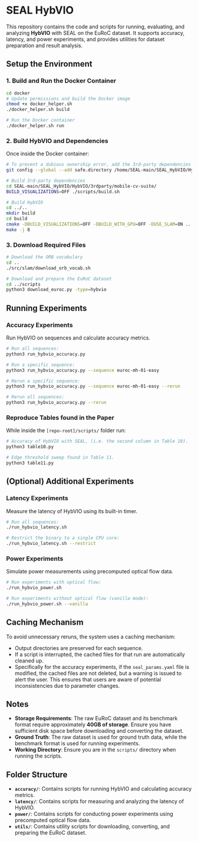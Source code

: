 # SEAL HybVIO

This repository contains the code and scripts for running, evaluating, and analyzing **HybVIO** with SEAL on the EuRoC dataset. It supports accuracy, latency, and power experiments, and provides utilities for dataset preparation and result analysis.

## Setup the Environment

### 1. Build and Run the Docker Container
```bash
cd docker
# Update permissions and build the Docker image
chmod +x docker_helper.sh
./docker_helper.sh build

# Run the Docker container
./docker_helper.sh run
```

### 2. Build HybVIO and Dependencies
Once inside the Docker container:

```bash
# To prevent a dubious ownership error, add the 3rd-party dependencies as a safe directory
git config --global --add safe.directory /home/SEAL-main/SEAL_HybVIO/HybVIO/3rdparty/mobile-cv-suite

# Build 3rd-party dependencies
cd SEAL-main/SEAL_HybVIO/HybVIO/3rdparty/mobile-cv-suite/
BUILD_VISUALIZATIONS=OFF ./scripts/build.sh

# Build HybVIO
cd ../..
mkdir build
cd build
cmake -DBUILD_VISUALIZATIONS=OFF -DBUILD_WITH_GPU=OFF -DUSE_SLAM=ON ..
make -j 8
```

### 3. Download Required Files
```bash
# Download the ORB vocabulary
cd ..
./src/slam/download_orb_vocab.sh

# Download and prepare the EuRoC dataset
cd ../scripts
python3 download_euroc.py -type=hybvio
```

## Running Experiments

### Accuracy Experiments
Run HybVIO on sequences and calculate accuracy metrics.

```bash
# Run all sequences:
python3 run_hybvio_accuracy.py

# Run a specific sequence:
python3 run_hybvio_accuracy.py --sequence euroc-mh-01-easy

# Rerun a specific sequence:
python3 run_hybvio_accuracy.py --sequence euroc-mh-01-easy --rerun

# Rerun all sequences:
python3 run_hybvio_accuracy.py --rerun
```

### Reproduce Tables found in the Paper
While inside the `[repo-root]/scripts/` folder run:
```bash
# Accuracy of HybVIO with SEAL, (i.e. the second column in Table 10).
python3 table10.py

# Edge threshold sweep found in Table 11.
python3 table11.py
```

## (Optional) Additional Experiments

### Latency Experiments
Measure the latency of HybVIO using its built-in timer.

```bash
# Run all sequences:
./run_hybvio_latency.sh

# Restrict the binary to a single CPU core:
./run_hybvio_latency.sh --restrict
```

### Power Experiments
Simulate power measurements using precomputed optical flow data.

```bash
# Run experiments with optical flow:
./run_hybvio_power.sh

# Run experiments without optical flow (vanilla mode):
./run_hybvio_power.sh --vanilla
```

## Caching Mechanism

To avoid unnecessary reruns, the system uses a caching mechanism:
- Output directories are preserved for each sequence.
- If a script is interrupted, the cached files for that run are automatically cleaned up.
- Specifically for the accuracy experiments, if the `seal_params.yaml` file is modified, the cached files are not deleted, but a warning is issued to alert the user. This ensures that users are aware of potential inconsistencies due to parameter changes.

## Notes

- **Storage Requirements**: The raw EuRoC dataset and its benchmark format require approximately **40GB of storage**. Ensure you have sufficient disk space before downloading and converting the dataset.
- **Ground Truth**: The raw dataset is used for ground truth data, while the benchmark format is used for running experiments.
- **Working Directory**: Ensure you are in the `scripts/` directory when running the scripts.

## Folder Structure

- **`accuracy/`**: Contains scripts for running HybVIO and calculating accuracy metrics.
- **`latency/`**: Contains scripts for measuring and analyzing the latency of HybVIO.
- **`power/`**: Contains scripts for conducting power experiments using precomputed optical flow data.
- **`utils/`**: Contains utility scripts for downloading, converting, and preparing the EuRoC dataset.
